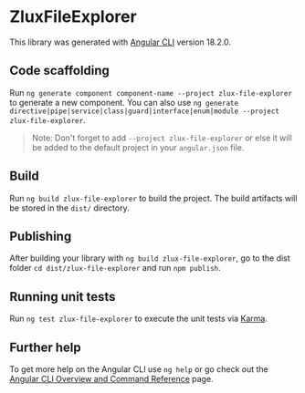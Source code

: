 # ZluxFileExplorer

This library was generated with [Angular CLI](https://github.com/angular/angular-cli) version 18.2.0.

## Code scaffolding

Run `ng generate component component-name --project zlux-file-explorer` to generate a new component. You can also use `ng generate directive|pipe|service|class|guard|interface|enum|module --project zlux-file-explorer`.
> Note: Don't forget to add `--project zlux-file-explorer` or else it will be added to the default project in your `angular.json` file. 

## Build

Run `ng build zlux-file-explorer` to build the project. The build artifacts will be stored in the `dist/` directory.

## Publishing

After building your library with `ng build zlux-file-explorer`, go to the dist folder `cd dist/zlux-file-explorer` and run `npm publish`.

## Running unit tests

Run `ng test zlux-file-explorer` to execute the unit tests via [Karma](https://karma-runner.github.io).

## Further help

To get more help on the Angular CLI use `ng help` or go check out the [Angular CLI Overview and Command Reference](https://angular.dev/tools/cli) page.
